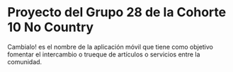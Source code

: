 # Proyecto del Grupo 28 de la Cohorte 10 No Country
Cambialo! es el nombre de la aplicación móvil que tiene como objetivo fomentar el intercambio o trueque de artículos o servicios entre la comunidad.
